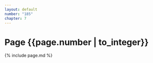```yaml
---
layout: default
number: "185"
chapter: 7
---
```


# Page {{page.number | to_integer}}
{% include page.md %}
